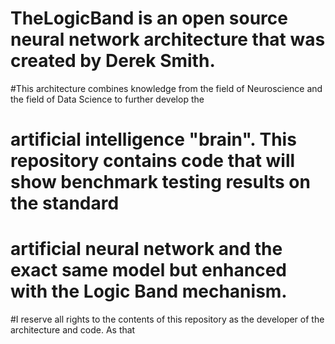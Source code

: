 # TheLogicBand is an open source neural network architecture that was created by Derek Smith.

#This architecture combines knowledge from the field of Neuroscience and the field of Data Science to further develop the
# artificial intelligence "brain". This repository contains code that will show benchmark testing results on the standard
# artificial neural network and the exact same model but enhanced with the Logic Band mechanism.

#I reserve all rights to the contents of this repository as the developer of the architecture and code. As that 



